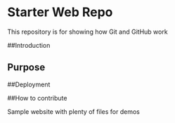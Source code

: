 # Starter Web Repo

This repository is for showing how Git and GitHub work

##Introduction

## Purpose

##Deployment

##How to contribute

Sample website with plenty of files for demos
